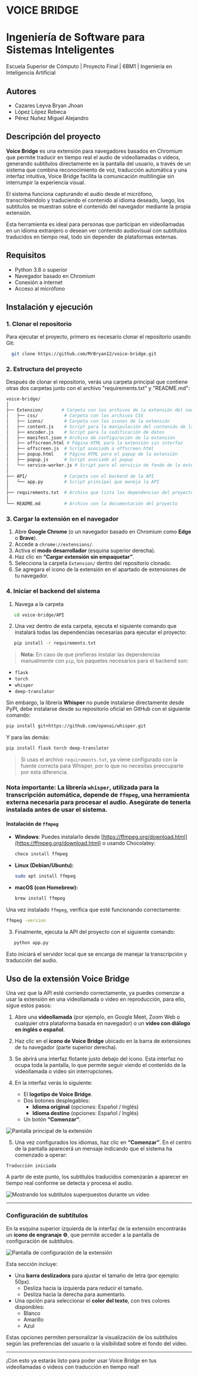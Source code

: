 # **VOICE BRIDGE**

# Ingeniería de Software para Sistemas Inteligentes

Escuela Superior de Cómputo | Proyecto Final | 6BM1 | Ingeniería en Inteligencia Artificial

## Autores

- Cazares Leyva Bryan Jhoan
- López López Rebeca
- Pérez Nuñez Miguel Alejandro 


## Descripción del proyecto

**Voice Bridge** es una extensión para navegadores basados en Chromium que permite traducir en tiempo real el audio de videollamadas o videos, generando subtítulos directamente en la pantalla del usuario, a través de un sistema que combina reconocimiento de voz, traducción automática y una interfaz intuitiva, Voice Bridge facilita la comunicación multilingüe sin interrumpir la experiencia visual.

El sistema funciona capturando el audio desde el micrófono, transcribiéndolo y traduciendo el contenido al idioma deseado, luego, los subtítulos se muestran sobre el contenido del navegador mediante la propia extensión.

Esta herramienta es ideal para personas que participan en videollamadas en un idioma extranjero o desean ver contenido audiovisual con subtítulos traducidos en tiempo real, todo sin depender de plataformas externas.

## Requisitos

- Python 3.8 o superior
- Navegador basado en Chromium
- Conexión a internet
- Acceso al micrófono

## Instalación y ejecución

### 1. Clonar el repositorio

Para ejecutar el proyecto, primero es necesario clonar el repositorio usando Git:

```bash
  git clone https://github.com/MrBryan12/voice-bridge.git
```

### 2. Estructura del proyecto

Después de clonar el repositorio, verás una carpeta principal que contiene otras dos carpetas junto con el archivo "requirements.txt" y "README.md":

```bash
voice-bridge/
│
├── Extension/       # Carpeta con los archivos de la extensión del navegador
│   ├── css/          # Carpeta con los archivos CSS
│   ├── icons/        # Carpeta con los iconos de la extensión
│   ├── content.js    # Script para la manipulación del contenido de la página
│   ├── encoder.js    # Script para la codificación de datos
│   ├── manifest.json # Archivo de configuración de la extensión
│   ├── offscreen.html # Página HTML para la extensión sin interfaz
│   ├── offscreen.js  # Script asociado a offscreen.html
│   ├── popup.html    # Página HTML para el popup de la extensión
│   ├── popup.js      # Script asociado al popup
│   └── service-worker.js # Script para el servicio de fondo de la extensión
│
├── API/              # Carpeta con el backend de la API
│   └── app.py        # Script principal que maneja la API
│
├── requirements.txt  # Archivo que lista las dependencias del proyecto
│
└── README.md         # Archivo con la documentación del proyecto
```

### 3. Cargar la extensión en el navegador

1. Abre **Google Chrome** (o un navegador basado en Chromium como **Edge** o **Brave**).
2. Accede a `chrome://extensions/`.
3. Activa el **modo desarrollador** (esquina superior derecha).
4. Haz clic en **“Cargar extensión sin empaquetar”**.
5. Selecciona la carpeta `Extension/` dentro del repositorio clonado.
6. Se agregara el icono de la extensión en el apartado de extensiones de tu navegador.


### 4. Iniciar el backend del sistema

1. Navega a la carpeta 
```bash
   cd voice-bridge/API
```

2. Una vez dentro de esta carpeta, ejecuta el siguiente comando que instalará todas las dependencias necesarias para ejecutar el proyecto:

```bash
   pip install -r requirements.txt
```

> **Nota:** En caso de que prefieras instalar las dependencias manualmente con `pip`, los paquetes necesarios para el backend son:
- `flask`
- `torch`
- `whisper`
- `deep-translator`

Sin embargo, la librería **Whisper** no puede instalarse directamente desde PyPI, debe instalarse desde su repositorio oficial en GitHub con el siguiente comando:

```bash
pip install git+https://github.com/openai/whisper.git
```

Y para las demás:

```bash
pip install flask torch deep-translator
```

> Si usas el archivo `requirements.txt`, ya viene configurado con la fuente correcta para Whisper, por lo que no necesitas preocuparte por esta diferencia.

### **Nota importante:** La librería `whisper`, utilizada para la transcripción automática, depende de **`ffmpeg`**, una herramienta externa necesaria para procesar el audio. Asegúrate de tenerla instalada antes de usar el sistema.

#### Instalación de `ffmpeg`

- **Windows**: Puedes instalarlo desde [https://ffmpeg.org/download.html](https://ffmpeg.org/download.html) o usando Chocolatey:

  ```bash
  choco install ffmpeg
  ```

- **Linux (Debian/Ubuntu):**

  ```bash
  sudo apt install ffmpeg
  ```

- **macOS (con Homebrew):**

  ```bash
  brew install ffmpeg
  ```

Una vez instalado `ffmpeg`, verifica que esté funcionando correctamente:

```bash
ffmpeg -version
```

3. Finalmente, ejecuta la API del proyecto con el siguiente comando:

```bash
   python app.py
```

Esto iniciará el servidor local que se encarga de manejar la transcripción y traducción del audio.


## Uso de la extensión Voice Bridge

Una vez que la API esté corriendo correctamente, ya puedes comenzar a usar la extensión en una videollamada o video en reproducción, para ello, sigue estos pasos:

1. Abre una **videollamada** (por ejemplo, en Google Meet, Zoom Web o cualquier otra plataforma basada en navegador) o un **video con diálogo en inglés o español**.
2. Haz clic en el **ícono de Voice Bridge** ubicado en la barra de extensiones de tu navegador (parte superior derecha).
3. Se abrirá una interfaz flotante justo debajo del icono. Esta interfaz no ocupa toda la pantalla, lo que permite seguir viendo el contenido de la videollamada o video sin interrupciones.


4. En la interfaz verás lo siguiente:
   - El **logotipo de Voice Bridge**.
   - Dos botones desplegables:
     - **Idioma original** (opciones: Español / Inglés)
     - **Idioma destino** (opciones: Español / Inglés)
   - Un botón **“Comenzar”**.

![Pantalla principal de la extensión](https://github.com/MrBryan12/Voice-Bridge/blob/c08911061aeb8a868aa77562f0e0125167855692/Imagenes/Voice%20Bridge%20-%20Interfaz.png)

5. Una vez configurados los idiomas, haz clic en **“Comenzar”**. En el centro de la pantalla aparecerá un mensaje indicando que el sistema ha comenzado a operar:

```
Traducción iniciada
```

A partir de este punto, los subtítulos traducidos comenzarán a aparecer en tiempo real conforme se detecta y procesa el audio.

![Mostrando los subtítulos superpuestos durante un video](https://github.com/MrBryan12/Voice-Bridge/blob/7c8f40c8a3ab4426096a9882202a74d20669c999/Imagenes/Voice%20Bridge%20-%20Prueba.png)

---

### Configuración de subtítulos

En la esquina superior izquierda de la interfaz de la extensión encontrarás un **ícono de engranaje ⚙️**, que permite acceder a la pantalla de configuración de subtítulos.

![Pantalla de configuración de la extensión](https://github.com/MrBryan12/Voice-Bridge/blob/7c8f40c8a3ab4426096a9882202a74d20669c999/Imagenes/Voice%20Bridge%20-%20Configuracion.png)

Esta sección incluye:

- Una **barra deslizadora** para ajustar el tamaño de letra (por ejemplo: 50px).
  - Desliza hacia la izquierda para reducir el tamaño.
  - Desliza hacia la derecha para aumentarlo.
- Una opción para seleccionar el **color del texto**, con tres colores disponibles:
  - Blanco
  - Amarillo
  - Azul

Estas opciones permiten personalizar la visualización de los subtítulos según las preferencias del usuario o la visibilidad sobre el fondo del video.

---

¡Con esto ya estarás listo para poder usar Voice Bridge en tus videollamadas o videos con traducción en tiempo real!
